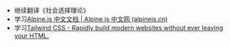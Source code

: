 - 继续翻译《社会选择理论》
- 学习[Alpine.js 中文文档 | Alpine.js 中文网 (alpinejs.cn)](https://www.alpinejs.cn/)
- 学习[Tailwind CSS - Rapidly build modern websites without ever leaving your HTML.](https://tailwindcss.com/)